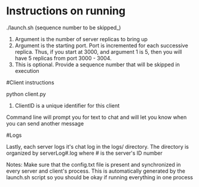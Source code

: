 # Instructions on running

./launch.sh <number of replicas> <starting port> (sequence number to be skipped_)

1. Argument is the number of server replicas to bring up
2. Argument is the starting port. Port is incremented for each successive replica.
Thus, if you start at 3000, and argument 1 is 5, then you will have 5 replicas from
port 3000 - 3004.
3. This is optional. Provide a sequence number that will be skipped in execution

#Client instructions

python client.py <clientID>

1. ClientID is a unique identifier for this client

Command line will prompt you for text to chat and will let you know when you
can send another message


#Logs

Lastly, each server logs it's chat log in the logs/ directory. The directory 
is organized by serverLog#.log where # is the server's ID number


Notes:
Make sure that the config.txt file is present and synchronized in every server
and client's process. This is automatically generated by the launch.sh script
so you should be okay if running everything in one process
